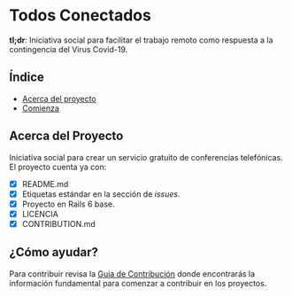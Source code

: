 # Todos Conectados

**tl;dr**: Iniciativa social para facilitar el trabajo remoto como respuesta a la contingencia del Virus Covid-19.

## Índice

* [Acerca del proyecto](https://github.com/todosconectados/api#acerca-del-proyecto)
* [Comienza](https://github.com/todosconectados/api#comienza)


## Acerca del Proyecto

Iniciativa social para crear un servicio gratuito de conferencias telefónicas. El proyecto cuenta ya con:

* [x] README.md
* [x] Etiquetas estándar en la sección de *issues*.
* [x] Proyecto en Rails 6 base.
* [x] LICENCIA
* [x] CONTRIBUTION.md

## ¿Cómo ayudar?
Para contribuir revisa la [Guia de Contribución](https://github.com/todosconectados/api/blob/master/CONTRIBUTING.md) donde encontrarás la información fundamental para comenzar a contribuir en los proyectos.
